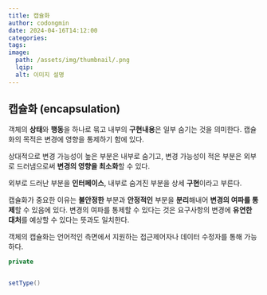 ```yaml
---
title: 캡슐화
author: codongmin
date: 2024-04-16T14:12:00
categories: 
tags: 
image:
  path: /assets/img/thumbnail/.png
  lqip: 
  alt: 이미지 설명
---
```


## 캡슐화 (encapsulation)

객체의 **상태**와 **행동**을 하나로 묶고 내부의 **구현내용**은 일부 숨기는 것을 의미한다. 
캡슐화의 목적은 변경에 영향을 통제하기 함에 있다. 

상대적으로 변경 가능성이 높은 부분은 내부로 숨기고, 변경 가능성이 적은 부분은 외부로 드러냄으로써 **변경의 영향을 최소화**할 수 있다. 

외부로 드러난 부분을 **인터페이스**, 내부로 숨겨진 부분을 상세 **구현**이라고 부른다. 

캡슐화가 중요한 이유는 **불안정한** 부분과 **안정적인** 부분을 **분리**해내어 **변경의 여파를 통제**할 수 있음에 있다.
변경의 여파를 통제할 수 있다는 것은 요구사항의 변경에 **유연한 대처**를 예상할 수 있다는 뜻과도 일치한다. 


객체의 캡슐화는 언어적인 측면에서 지원하는 접근제어자나 데이터 수정자를 통해 가능하다. 

```java
private 


setType()

```
